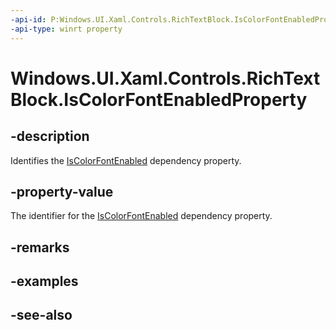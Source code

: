 ```yaml
---
-api-id: P:Windows.UI.Xaml.Controls.RichTextBlock.IsColorFontEnabledProperty
-api-type: winrt property
---
```


<!-- Property syntax
public Windows.UI.Xaml.DependencyProperty IsColorFontEnabledProperty { get; }
-->

# Windows.UI.Xaml.Controls.RichTextBlock.IsColorFontEnabledProperty

## -description
Identifies the [IsColorFontEnabled](richtextblock_iscolorfontenabled.md) dependency property.



## -property-value
The identifier for the [IsColorFontEnabled](richtextblock_iscolorfontenabled.md) dependency property.

## -remarks

## -examples

## -see-also
